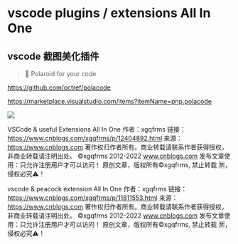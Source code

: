 # vscode plugins / extensions All In One



## vscode 截图美化插件

> 📸 Polaroid for your code

https://github.com/octref/polacode

https://marketplace.visualstudio.com/items?itemName=pnp.polacode

![](https://img2022.cnblogs.com/blog/740516/202203/740516-20220316112111140-1107096393.png)


VSCode & useful Extensions All In One 
作者：xgqfrms
链接：https://www.cnblogs.com/xgqfrms/p/12404892.html
来源：https://www.cnblogs.com
著作权归作者所有。商业转载请联系作者获得授权，非商业转载请注明出处。
            ©xgqfrms 2012-2022
www.cnblogs.com 发布文章使用：只允许注册用户才可以访问！
     原创文章，版权所有©️xgqfrms, 禁止转载 🈲️，侵权必究⚠️！



vscode & peacock extension All In One 
作者：xgqfrms
链接：https://www.cnblogs.com/xgqfrms/p/11811553.html
来源：https://www.cnblogs.com
著作权归作者所有。商业转载请联系作者获得授权，非商业转载请注明出处。
            ©xgqfrms 2012-2022
www.cnblogs.com 发布文章使用：只允许注册用户才可以访问！
     原创文章，版权所有©️xgqfrms, 禁止转载 🈲️，侵权必究⚠️！
      
